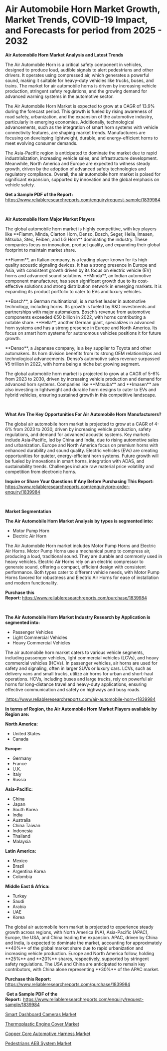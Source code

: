 <p><h1>Air Automobile Horn Market Growth, Market Trends, COVID-19 Impact, and Forecasts for period from 2025 - 2032</h1></p><p><strong>Air Automobile Horn Market Analysis and Latest Trends</strong></p>
<p><p>The Air Automobile Horn is a critical safety component in vehicles, designed to produce loud, audible signals to alert pedestrians and other drivers. It operates using compressed air, which generates a powerful sound, making it suitable for heavy-duty vehicles like trucks, buses, and trains. The market for air automobile horns is driven by increasing vehicle production, stringent safety regulations, and the growing demand for advanced warning systems in the automotive sector.</p><p>The Air Automobile Horn Market is expected to grow at a CAGR of 13.9% during the forecast period. This growth is fueled by rising awareness of road safety, urbanization, and the expansion of the automotive industry, particularly in emerging economies. Additionally, technological advancements, such as the integration of smart horn systems with vehicle connectivity features, are shaping market trends. Manufacturers are focusing on developing lightweight, durable, and energy-efficient horns to meet evolving consumer demands.</p><p>The Asia-Pacific region is anticipated to dominate the market due to rapid industrialization, increasing vehicle sales, and infrastructure development. Meanwhile, North America and Europe are expected to witness steady growth, driven by the adoption of advanced safety technologies and regulatory compliance. Overall, the air automobile horn market is poised for significant expansion, supported by innovation and the global emphasis on vehicle safety.</p></p>
<p><strong>Get a Sample PDF of the Report:&nbsp;</strong> <a href="https://www.reliableresearchreports.com/enquiry/request-sample/1839984?utm_campaign=40&utm_medium=2&utm_source=Github&utm_content=ia&utm_term=24012025&utm_id=air-automobile-horn">https://www.reliableresearchreports.com/enquiry/request-sample/1839984</a></p>
<p>&nbsp;</p>
<p><strong>Air Automobile Horn Major Market Players</strong></p>
<p><p>The global automobile horn market is highly competitive, with key players like **Fiamm, Minda, Clarton Horn, Denso, Bosch, Seger, Hella, Imasen, Mitsuba, Stec, Feiben, and LG Horn** dominating the industry. These companies focus on innovation, product quality, and expanding their global footprint to maintain market share.</p><p>**Fiamm**, an Italian company, is a leading player known for its high-quality acoustic signaling devices. It has a strong presence in Europe and Asia, with consistent growth driven by its focus on electric vehicle (EV) horns and advanced sound solutions. **Minda**, an Indian automotive component manufacturer, has seen significant growth due to its cost-effective solutions and strong distribution network in emerging markets. It is expanding its product portfolio to cater to EVs and luxury vehicles.</p><p>**Bosch**, a German multinational, is a market leader in automotive technology, including horns. Its growth is fueled by R&D investments and partnerships with major automakers. Bosch’s revenue from automotive components exceeded €50 billion in 2022, with horns contributing a notable share. **Hella**, another German giant, specializes in advanced horn systems and has a strong presence in Europe and North America. Its focus on smart horn systems for autonomous vehicles positions it for future growth.</p><p>**Denso**, a Japanese company, is a key supplier to Toyota and other automakers. Its horn division benefits from its strong OEM relationships and technological advancements. Denso’s automotive sales revenue surpassed ¥5 trillion in 2022, with horns being a niche but growing segment.</p><p>The global automobile horn market is projected to grow at a CAGR of 5-6% from 2023 to 2030, driven by increasing vehicle production and demand for advanced horn systems. Companies like **Mitsuba** and **Imasen** are also investing in lightweight and durable horn designs to cater to EVs and hybrid vehicles, ensuring sustained growth in this competitive landscape.</p></p>
<p>&nbsp;</p>
<p><strong>What Are The Key Opportunities For Air Automobile Horn Manufacturers?</strong></p>
<p><p>The global air automobile horn market is projected to grow at a CAGR of 4-6% from 2023 to 2030, driven by increasing vehicle production, safety regulations, and demand for advanced acoustic systems. Key markets include Asia-Pacific, led by China and India, due to rising automotive sales and urbanization. Europe and North America focus on premium horns with enhanced durability and sound quality. Electric vehicles (EVs) are creating opportunities for quieter, energy-efficient horn systems. Future growth will be fueled by innovations in smart horns, integration with ADAS, and sustainability trends. Challenges include raw material price volatility and competition from electronic horns.</p></p>
<p><strong>Inquire or Share Your Questions If Any Before Purchasing This Report:</strong> <a href="https://www.reliableresearchreports.com/enquiry/pre-order-enquiry/1839984?utm_campaign=40&utm_medium=2&utm_source=Github&utm_content=ia&utm_term=24012025&utm_id=air-automobile-horn">https://www.reliableresearchreports.com/enquiry/pre-order-enquiry/1839984</a></p>
<p>&nbsp;</p>
<p><strong>Market Segmentation</strong></p>
<p><strong>The Air Automobile Horn Market Analysis by types is segmented into:</strong></p>
<p><ul><li>Motor Pump Horn</li><li>Electric Air Horn</li></ul></p>
<p><p>The Air Automobile Horn market includes Motor Pump Horns and Electric Air Horns. Motor Pump Horns use a mechanical pump to compress air, producing a loud, traditional sound. They are durable and commonly used in heavy vehicles. Electric Air Horns rely on an electric compressor to generate sound, offering a compact, efficient design with consistent performance. Both types cater to different vehicle needs, with Motor Pump Horns favored for robustness and Electric Air Horns for ease of installation and modern functionality.</p></p>
<p><strong>Purchase this Report:&nbsp;</strong><a href="https://www.reliableresearchreports.com/purchase/1839984?utm_campaign=40&utm_medium=2&utm_source=Github&utm_content=ia&utm_term=24012025&utm_id=air-automobile-horn">https://www.reliableresearchreports.com/purchase/1839984</a></p>
<p>&nbsp;</p>
<p><strong>The Air Automobile Horn Market Industry Research by Application is segmented into:</strong></p>
<p><ul><li>Passenger Vehicles</li><li>Light Commercial Vehicles</li><li>Heavy Commercial Vehicles</li></ul></p>
<p><p>The air automobile horn market caters to various vehicle segments, including passenger vehicles, light commercial vehicles (LCVs), and heavy commercial vehicles (HCVs). In passenger vehicles, air horns are used for safety and signaling, often in larger SUVs or luxury cars. LCVs, such as delivery vans and small trucks, utilize air horns for urban and short-haul operations. HCVs, including buses and large trucks, rely on powerful air horns for long-distance travel and heavy-duty applications, ensuring effective communication and safety on highways and busy roads.</p></p>
<p><a href="https://www.reliableresearchreports.com/air-automobile-horn-r1839984?utm_campaign=40&utm_medium=2&utm_source=Github&utm_content=ia&utm_term=24012025&utm_id=air-automobile-horn">&nbsp;https://www.reliableresearchreports.com/air-automobile-horn-r1839984</a></p>
<p><strong>In terms of Region, the Air Automobile Horn Market Players available by Region are:</strong></p>
<p>
    <p> <strong> North America: </strong>
        <ul>
            <li>United States</li>
            <li>Canada</li>
        </ul>
        </p> 
    <p> <strong> Europe: </strong>
        <ul>
            <li>Germany</li>
            <li>France</li>
            <li>U.K.</li>
            <li>Italy</li>
            <li>Russia</li>
        </ul>
        </p> 
    <p> <strong> Asia-Pacific: </strong>
        <ul>
            <li>China</li>
            <li>Japan</li>
            <li>South Korea</li>
            <li>India</li>
            <li>Australia</li>
            <li>China Taiwan</li>
            <li>Indonesia</li>
            <li>Thailand</li>
            <li>Malaysia</li>
        </ul>
        </p> 
    <p> <strong> Latin America: </strong>
        <ul>
            <li>Mexico</li>
            <li>Brazil</li>
            <li>Argentina Korea</li>
            <li>Colombia</li>
        </ul>
        </p> 
    <p> <strong> Middle East & Africa: </strong>
        <ul>
            <li>Turkey</li>
            <li>Saudi</li>
            <li>Arabia</li>
            <li>UAE</li>
            <li>Korea</li>
        </ul>
    </p>
    </p>
<p><p>The global air automobile horn market is projected to experience steady growth across regions, with North America (NA), Asia-Pacific (APAC), Europe, the USA, and China leading the expansion. APAC, driven by China and India, is expected to dominate the market, accounting for approximately **40%** of the global market share due to rapid urbanization and increasing vehicle production. Europe and North America follow, holding **25%** and **20%** shares, respectively, supported by stringent safety regulations. The USA and China are anticipated to remain key contributors, with China alone representing **30%** of the APAC market.</p></p>
<p><strong>Purchase this Report: </strong><a href="https://www.reliableresearchreports.com/purchase/1839984?utm_campaign=40&utm_medium=2&utm_source=Github&utm_content=ia&utm_term=24012025&utm_id=air-automobile-horn">https://www.reliableresearchreports.com/purchase/1839984</a></p>
<p>&nbsp;<strong>Get a Sample PDF of the Report:&nbsp;&nbsp;</strong><a href="https://www.reliableresearchreports.com/enquiry/request-sample/1839984?utm_campaign=40&utm_medium=2&utm_source=Github&utm_content=ia&utm_term=24012025&utm_id=air-automobile-horn">https://www.reliableresearchreports.com/enquiry/request-sample/1839984</a></p>
<p><strong></strong></p>
<p><p><a href="https://github.com/crosejeanetta00360/Market-Research-Report-List-1/blob/main/smart-dashboard-cameras-market.md?utm_campaign=40&utm_medium=2&utm_source=Github&utm_content=ia&utm_term=24012025&utm_id=air-automobile-horn">Smart Dashboard Cameras Market</a></p><p><a href="https://github.com/lvaill871987/Market-Research-Report-List-1/blob/main/thermoplastic-engine-cover-market.md?utm_campaign=40&utm_medium=2&utm_source=Github&utm_content=ia&utm_term=24012025&utm_id=air-automobile-horn">Thermoplastic Engine Cover Market</a></p><p><a href="https://github.com/tanekacalderon743/Market-Research-Report-List-1/blob/main/copper-core-automotive-harness-market.md?utm_campaign=40&utm_medium=2&utm_source=Github&utm_content=ia&utm_term=24012025&utm_id=air-automobile-horn">Copper Core Automotive Harness Market</a></p><p><a href="https://github.com/klaassenmackenzie6/Market-Research-Report-List-1/blob/main/pedestrians-aeb-system-market.md?utm_campaign=40&utm_medium=2&utm_source=Github&utm_content=ia&utm_term=24012025&utm_id=air-automobile-horn">Pedestrians AEB System Market</a></p></p>